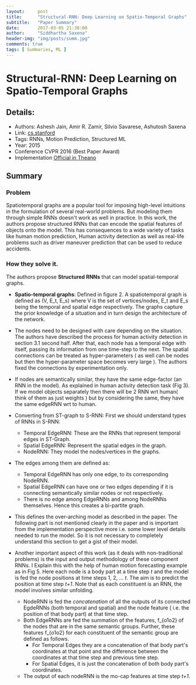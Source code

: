 ```yaml
---
layout:     post
title:      "Structural-RNN: Deep Learning on Spatio-Temporal Graphs"
subtitle:   "Paper Summary"
date:       2017-03-05 21:30:00
author:     "Siddhartha Saxena"
header-img: "img/posts/summ.jpg"
comments: true
tags: [ Summaries, ML ]
--- 
```


# Structural-RNN: Deep Learning on Spatio-Temporal Graphs

## Details:
* Authors: Ashesh Jain, Amir R. Zamir, Silvio Savarese, Ashutosh Saxena
* Link: [cs.stanford](https://cs.stanford.edu/people/asaxena/papers/structural-rnn-cvpr16-jain-saxena.pdf)
* Tags: RNNs, Motion Prediction, Structured ML
* Year: 2015
* Conference CVPR 2016 (Best Paper Award)
* Implementation [Official in Theano](https://github.com/asheshjain399/RNNexp)

## Summary

### Problem

Spatiotemporal graphs are a popular tool for imposing high-level intuitions in the formulation of several real-world problems. But modeling them through simple RNNs doesn't work as well in practice. In this work, the authors propose structured RNNs that can encode the spatial features of objects onto the model. This has consequences to a wide variety of tasks like human motion prediction, Human activity detection as well as real-life problems such as driver maneuver prediction that can be used to reduce accidents.

### How they solve it.

The authors propose **Structured RNNs** that can model spatial-temporal graphs. 
* **Spatio-temporal graphs**: Defined in figure 2. A spatiotemporal graph is defined as (V, E_t, E_s) where V is the set of vertices/nodes, E_t and E_s being the temporal and spatial edge respectively. The graphs capture the prior knowledge of a situation and in turn design the architecture of the network. 
* The nodes need to be designed with care depending on the situation. The authors have described the process for human activity detection in section 3.1 second half. After that, each node has a temporal edge with itself, passing its information from one time-step to the next. The spatial connections can be treated as hyper-parameters ( as well can be nodes but then the hyper-parameter space becomes very large ). The authors fixed the connections by experimentation only. 
* If nodes are semantically similar, they have the same edge-factor (an RNN in the model). As explained in human activity detection task (Fig 3). If we model objects separately then there will be 2 RNN wrt human( think of them as just weights ) but by considering the same, they have the same edgeRNN wrt to human.

* Converting from ST-graph to S-RNN: First we should understand types of RNNs in S-RNN:
    * Temporal EdgeRNN: These are the RNNs that represent temporal edges in ST-Graph.
    * Spatial EdgeRNN: Represent the spatial edges in the graph.
    * NodeRNN: They model the nodes/vertices in the graphs.
* The edges among them are defined as:
    * Temporal EdgeRNN has only one edge, to its corresponding NodeRNN.
    * Spatial EdgeRNN can have one or two edges depending if it is connecting semantically similar nodes or not respectively.
    * There is no edge among EdgeRNNs and among NodeRNNs themselves. Hence this creates a bi-partite graph.

* This defines the over-arching model as described in the paper. The following part is not mentioned clearly in the paper and is important from the implementation perspective more i.e. some lower level details needed to run the model. So it is not necessary to completely understand this section to get a gist of their model.

* Another important aspect of this work (as it deals with non-traditional problems) is the input and output methodology of these component RNNs. I Explain this with the help of human motion forecasting example as in Fig 5. Here each node is a body part at a time step *t* and the model is fed the node positions at time steps 1, 2, ... *t*. The aim is to predict the position at time step *t+1*. Note that as each constituent is an RNN, the model involves similar unfolding.
    * NodeRNN is fed the *concatenation* of all the outputs of its connected EgdeRNNs (both temporal and spatial) and the node feature ( i.e. the position of that body part) at that time step.
    * Both EdgeRNNs are fed the summation of the features, f_{o1o2} of the nodes that are in the same semantic groups. Further, these features f_{o1o2} for each constituent of the semantic group are defined as follows.
         * For Temporal Edges they are a concatenation of that body part's coordinates at that point and the difference between the coordinates at that time step and previous time step. 
         * For Spatial Edges, it is just the concatenation of both body part's coordinates.
    * The output of each nodeRNN is the mo-cap features at time step *t+1*.
